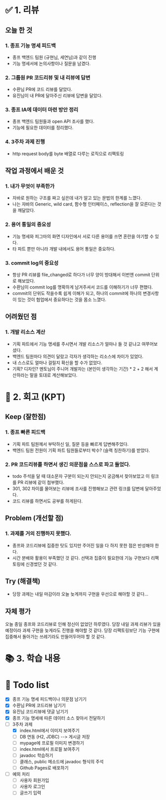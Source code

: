 # ✅ 1. 리뷰
## 오늘 한 것
### 1. 종프 기능 명세 피드백 
- 종프 백엔드 팀원 (규현님, 세연님)과 같이 진행
- 기능 명세서에 논의사항이나 질문을 남겼다.

### 2. 그룹원 PR 코드리뷰 및 내 리뷰에 답변
- 수환님 PR에 코드 리뷰를 달았다. 
- 유진님이 내 PR에 달아주신 리뷰에 답변을 달았다.

### 3. 종프 IA에 데이터 마련 방안 정리
- 종프 백엔드 팀원들과 open API 조사를 했다.
- 기능에 필요한 데이터를 정리했다.

### 4. 3주차 과제 진행
- http request body를 byte 배열로 다루는 로직으로 리팩토링

## 작업 과정에서 배운 것
### 1. 내가 무엇이 부족한가
- 자바로 원하는 구조를 짜고 싶은데 내가 알고 있는 문법의 한계를 느꼈다.
- 나는 자바의 Generic, wild card, 함수형 인터페이스, reflection을 잘 모른다는 것을 깨달았다. 

### 2. 용어 통일의 중요성
- 기능 명세와 피그마의 화면 디자인에서 서로 다른 용어를 쓰면 혼란을 야기할 수 있다. 
- 타 파트 뿐만 아니라 개발 내에서도 용어 통일은 중요하다. 

### 3. commit log의 중요성
- 항상 PR 리뷰를 file_changed로 하다가 너무 양이 방대해서 이번엔 commit 단위로 해보았다. 
- 수환님이 commit log를 명확하게 남겨주셔서 코드를 이해하기가 너무 편했다. 
- commit의 단위도 작을수록 쉽게 이해가 되고, 하나의 commit에 하나의 변경사항이 있는 것이 협업에서 중요하다는 것을 몸소 느꼈다. 

## 어려웠던 점
### 1. 개발 리소스 계산
- 기획 파트에서 기능 명세를 주시면서 개발 리소스가 얼마나 들 것 같냐고 여쭈어보셨다. 
- 백엔드 팀원마다 의견이 달랐고 각자가 생각하는 리소스에 차이가 있었다. 
- 내 스스로도 얼마나 걸릴지 확신을 할 수가 없었다.
- 기획? 디자인? 멘토님이 주니어 개발자는 (본인이 생각하는 기간) * 2 + 2 해서 계산하라는 말을 토대로 계산해보았다.

# 🤔 2. 회고 (KPT)
## Keep (잘한점)
### 1. 종프 빠른 피드백
- 기획 파트 팀원께서 부탁하신 일, 질문 등을 빠르게 답변해주었다. 
- 백엔드 팀원 전원이 기획 파트 팀원들로부터 박수? (슬랙 칭찬하기)를 받았다.

### 2. PR 코드리뷰를 하면서 생긴 의문점을 스스로 파고 들었다. 
- todo 주석을 달 때 대소문자 구분이 되는지 안되는지 궁금해서 찾아보았고 이 링크를 PR 리뷰에 같이 첨부했다. 
- 301, 302 차이를 물어보는 리뷰에 조사를 진행해보고 관련 링크를 답변에 달아주었다. 
- 코드 리뷰를 하면서도 공부를 하게된다.

## Problem (개선할 점)
### 1. 과제를 거의 진행하지 못했다. 
- 종프와 코드리뷰에 집중한 탓도 있지만 주어진 일을 다 하지 못한 점은 반성해야 한다. 
- 시간 분배와 활용이 부족했던 것 같다. 선택과 집중이 필요한데 기능 구현보다 리팩토링에 신경썼던 것 같다.

## Try (해결책)
- 당장 과제는 내일 마감이라 오늘 늦게까지 구현을 우선으로 해야할 것 같다...

## 자체 평가
오늘 종일 종프와 코드리뷰로 인해 정신이 없었던 하루였다. 당장 내일 과제 리뷰가 있을 예정이라 과제 구현을 늦게라도 진행을 해야할 것 같다. 
당장 리팩토링보단 기능 구현에 집중해서 돌아가는 쓰레기라도 만들어두어야 할 것 같다. 

# 📚 3. 학습 내용

# 💁‍ Todo list
- [x] 종프 기능 명세 피드백이나 의문점 남기기 
- [x] 수환님 PR에 코드리뷰 남기기
- [x] 유진님 코드리뷰에 댓글 남기기
- [x] 종프 기능 명세에 따른 데이터 소스 찾아서 전달하기
- [ ] 3주차 과제
  - [x] index.html에서 이미지 보여주기
  - [ ] DB 연동 (H2, JDBC) --> 게시글 저장
  - [ ] mypage에 프로필 이미지 변경하기
  - [ ] index.html에서 프로필 보여주기
  - [ ] javadoc 학습하기
  - [ ] 클래스, public 메소드에 javadoc 형식의 주석
  - [ ] Github Pages로 배포하기
- [ ] 예외 처리
  - [ ] 사용자 회원가입
  - [ ] 사용자 로그인
  - [ ] 글쓰기 입력